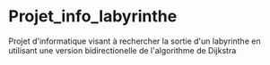 # Projet_info_labyrinthe
Projet d'informatique visant à rechercher la sortie d'un labyrinthe en utilisant une version bidirectionelle de l'algorithme de Dijkstra
